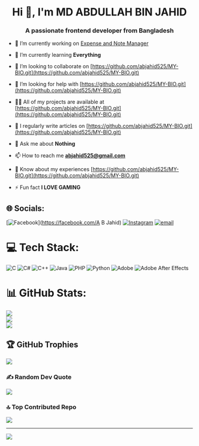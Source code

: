 <h1 align="center">Hi 👋, I'm MD ABDULLAH BIN JAHID</h1>
<h3 align="center">A passionate frontend developer from Bangladesh</h3>

- 🔭 I’m currently working on [Expense and Note Manager](https://github.com/abjahid525/MY-BIO.git)

- 🌱 I’m currently learning **Everything**

- 👯 I’m looking to collaborate on [https://github.com/abjahid525/MY-BIO.git](https://github.com/abjahid525/MY-BIO.git)

- 🤝 I’m looking for help with [https://github.com/abjahid525/MY-BIO.git](https://github.com/abjahid525/MY-BIO.git)

- 👨‍💻 All of my projects are available at [https://github.com/abjahid525/MY-BIO.git](https://github.com/abjahid525/MY-BIO.git)

- 📝 I regularly write articles on [https://github.com/abjahid525/MY-BIO.git](https://github.com/abjahid525/MY-BIO.git)

- 💬 Ask me about **Nothing**

- 📫 How to reach me **abjahid525@gmail.com**

- 📄 Know about my experiences [https://github.com/abjahid525/MY-BIO.git](https://github.com/abjahid525/MY-BIO.git)

- ⚡ Fun fact **I LOVE GAMING**
## 🌐 Socials:
[![Facebook](https://img.shields.io/badge/Facebook-%231877F2.svg?logo=Facebook&logoColor=white)](https://facebook.com/A B Jahid) [![Instagram](https://img.shields.io/badge/Instagram-%23E4405F.svg?logo=Instagram&logoColor=white)](https://instagram.com/a_b_j_a_h_i_d) [![email](https://img.shields.io/badge/Email-D14836?logo=gmail&logoColor=white)](mailto:abjahid525@gmail.com) 

# 💻 Tech Stack:
![C](https://img.shields.io/badge/c-%2300599C.svg?style=for-the-badge&logo=c&logoColor=white) ![C#](https://img.shields.io/badge/c%23-%23239120.svg?style=for-the-badge&logo=csharp&logoColor=white) ![C++](https://img.shields.io/badge/c++-%2300599C.svg?style=for-the-badge&logo=c%2B%2B&logoColor=white) ![Java](https://img.shields.io/badge/java-%23ED8B00.svg?style=for-the-badge&logo=openjdk&logoColor=white) ![PHP](https://img.shields.io/badge/php-%23777BB4.svg?style=for-the-badge&logo=php&logoColor=white) ![Python](https://img.shields.io/badge/python-3670A0?style=for-the-badge&logo=python&logoColor=ffdd54) ![Adobe](https://img.shields.io/badge/adobe-%23FF0000.svg?style=for-the-badge&logo=adobe&logoColor=white) ![Adobe After Effects](https://img.shields.io/badge/Adobe%20After%20Effects-9999FF.svg?style=for-the-badge&logo=Adobe%20After%20Effects&logoColor=white)
# 📊 GitHub Stats:
![](https://github-readme-stats.vercel.app/api?username=abjahid525&theme=dark&hide_border=false&include_all_commits=true&count_private=false)<br/>
![](https://nirzak-streak-stats.vercel.app/?user=abjahid525&theme=dark&hide_border=false)<br/>
![](https://github-readme-stats.vercel.app/api/top-langs/?username=abjahid525&theme=dark&hide_border=false&include_all_commits=true&count_private=false&layout=compact)

## 🏆 GitHub Trophies
![](https://github-profile-trophy.vercel.app/?username=abjahid525&theme=radical&no-frame=false&no-bg=true&margin-w=4)

### ✍️ Random Dev Quote
![](https://quotes-github-readme.vercel.app/api?type=horizontal&theme=radical)

### 🔝 Top Contributed Repo
![](https://github-contributor-stats.vercel.app/api?username=abjahid525&limit=5&theme=dark&combine_all_yearly_contributions=true)

---
[![](https://visitcount.itsvg.in/api?id=abjahid525&icon=0&color=0)](https://visitcount.itsvg.in)

<!-- Proudly created with GPRM ( https://gprm.itsvg.in ) -->
